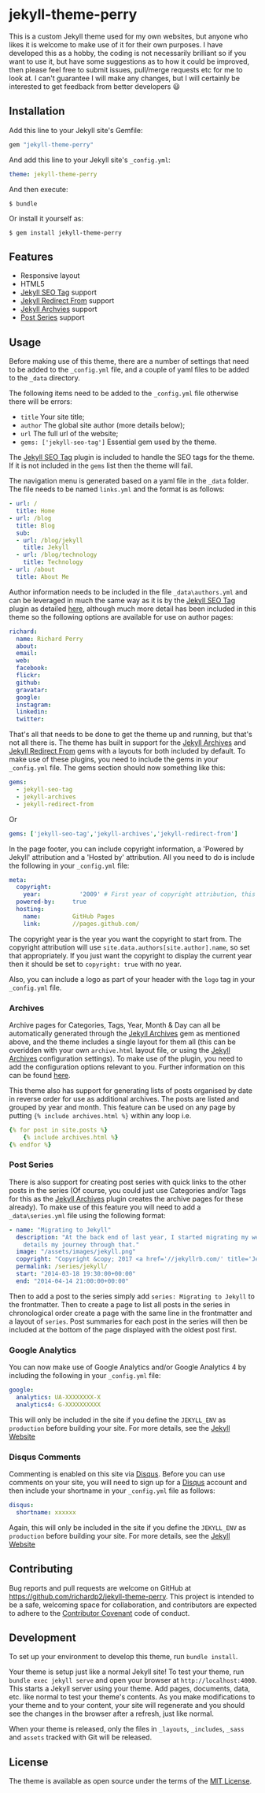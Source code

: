 # jekyll-theme-perry

This is a custom Jekyll theme used for my own websites, but anyone who likes it is welcome to make
use of it for their own purposes. I have developed this as a hobby, the coding is not necessarily
brilliant so if you want to use it, but have some suggestions as to how it could be improved, then
please feel free to submit issues, pull/merge requests etc for me to look at. I can't guarantee I
will make any changes, but I will certainly be interested to get feedback from better developers
:smiley:

## Installation

Add this line to your Jekyll site's Gemfile:

```ruby
gem "jekyll-theme-perry"
```

And add this line to your Jekyll site's `_config.yml`:

```yaml
theme: jekyll-theme-perry
```

And then execute:

    $ bundle

Or install it yourself as:

    $ gem install jekyll-theme-perry

## Features

 * Responsive layout
 * HTML5
 * [Jekyll SEO Tag][seo] support
 * [Jekyll Redirect From][red] support
 * [Jekyll Archvies][arc] support
 * [Post Series][ps] support

## Usage

Before making use of this theme, there are a number of settings that need to be added to the
`_config.yml` file, and a couple of yaml files to be added to the `_data` directory.

The following items need to be added to the `_config.yml` file otherwise there will be errors:

 * `title` Your site title;
 * `author` The global site author (more details below);
 * `url` The full url of the website;
 *  `gems: ['jekyll-seo-tag']` Essential gem used by the theme.

The [Jekyll SEO Tag][seo] plugin is included to handle the SEO tags for the theme. If it is not 
included in the `gems` list then the theme will fail.

The navigation menu is generated based on a yaml file in the `_data` folder. The file needs to be 
named `links.yml` and the format is as follows:

```yaml
- url: /
  title: Home
- url: /blog
  title: Blog
  sub:
  - url: /blog/jekyll
    title: Jekyll
  - url: /blog/technology
    title: Technology
- url: /about
  title: About Me
```

Author information needs to be included in the file `_data\authors.yml` and can be leveraged in much
the same way as it is by the [Jekyll SEO Tag][seo] plugin as detailed [here][s-conf], although much
more detail has been included in this theme so the following options are available for use on author
pages:

```yaml
richard:
  name: Richard Perry 
  about: 
  email: 
  web: 
  facebook:
  flickr: 
  github: 
  gravatar: 
  google: 
  instagram:
  linkedin: 
  twitter:  
```

That's all that needs to be done to get the theme up and running, but that's not all there is. The
theme has built in support for the [Jekyll Archives][arc] and [Jekyll Redirect From][red] gems with
a layouts for both included by default. To make use of these plugins, you need to include the gems
in your `_config.yml` file. The gems section should now something like this:

```yaml
gems:
  - jekyll-seo-tag
  - jekyll-archives
  - jekyll-redirect-from
```

Or

```yaml
gems: ['jekyll-seo-tag','jekyll-archives','jekyll-redirect-from']
```

In the page footer, you can include copyright information, a 'Powered by Jekyll' attribution and a
'Hosted by' attribution. All you need to do is include the following in your `_config.yml` file:

```yaml
meta:             
  copyright:
    year:           '2009' # First year of copyright attribution, this will show 2009 - 2017
  powered-by:     true
  hosting:          
    name:         GitHub Pages
    link:         //pages.github.com/
```

The copyright year is the year you want the copyright to start from. The copyright attribution will
use `site.data.authors[site.author].name`, so set that appropriately. If you just want the copyright
to display the current year then it should be set to `copyright: true` with no year.

Also, you can include a logo as part of your header with the `logo` tag in your `_config.yml` file.

### Archives

Archive pages for Categories, Tags, Year, Month & Day can all be automatically generated through the
[Jekyll Archives][arc] gem as mentioned above, and the theme includes a single layout for them all
(this can be overidden with your own `archive.html` layout file, or using the [Jekyll Archives][arc]
configuration settings). To make use of the plugin, you need to add the configuration options
relevant to you. Further information on this can be found [here][a-conf].

This theme also has support for generating lists of posts organised by date in reverse order for use
as additional archives. The posts are listed and grouped by year and month. This feature can be used
on any page by putting `{% include archives.html %}` within any loop i.e.

```yaml
{% for post in site.posts %}
    {% include archives.html %}    
{% endfor %}
```

### Post Series

There is also support for creating post series with quick links to the other posts in the series (Of
course, you could just use Categories and/or Tags for this as the [Jekyll Archives][arc] plugin
creates the archive pages for these already). To make use of this feature you will need to add a
`_data\series.yml` file using the following format:

```yaml
- name: "Migrating to Jekyll"
  description: "At the back end of last year, I started migrating my website to Jekyll. This series
    details my journey through that."
  image: "/assets/images/jekyll.png"
  copyright: "Copyright &copy; 2017 <a href='//jekyllrb.com/' title='Jekyll'>Jekyll</a>"
  permalink: /series/jekyll/
  start: "2014-03-18 19:30:00+00:00"
  end: "2014-04-14 21:00:00+00:00"
```
Then to add a post to the series simply add `series: Migrating to Jekyll` to the frontmatter. Then
to create a page to list all posts in the series in chronological order create a page with the same
line in the frontmatter and a layout of `series`. Post summaries for each post in the series will
then be included at the bottom of the page displayed with the oldest post first.

### Google Analytics

You can now make use of Google Analytics and/or Google Analytics 4 by including the following in your 
`_config.yml` file:

```yaml
google:
  analytics: UA-XXXXXXXX-X
  analytics4: G-XXXXXXXXXX
```

This will only be included in the site if you define the `JEKYLL_ENV` as `production` before
building your site. For more details, see the [Jekyll Website][env]

### Disqus Comments

Commenting is enabled on this site via [Disqus][dis]. Before you can use comments on your site, you
will need to sign up for a [Disqus][dis] account and then include your shortname in your
`_config.yml` file as follows:

```yaml
disqus:
  shortname: xxxxxx
```

Again, this will only be included in the site if you define the `JEKYLL_ENV` as `production` before
building your site. For more details, see the [Jekyll Website][env]

## Contributing

Bug reports and pull requests are welcome on GitHub at 
https://github.com/richardp2/jekyll-theme-perry. This project is intended to be a safe, welcoming
space for collaboration, and contributors are expected to adhere to the
[Contributor Covenant][contrib] code of conduct.

## Development

To set up your environment to develop this theme, run `bundle install`.

Your theme is setup just like a normal Jekyll site! To test your theme, run `bundle exec jekyll
serve` and open your browser at `http://localhost:4000`. This starts a Jekyll server using your
theme. Add pages, documents, data, etc. like normal to test your theme's contents. As you make
modifications to your theme and to your content, your site will regenerate and you should see the
changes in the browser after a refresh, just like normal.

When your theme is released, only the files in `_layouts`, `_includes`, `_sass` and `assets`
tracked with Git will be released.

## License

The theme is available as open source under the terms of the [MIT License][mit].

[seo]: //github.com/jekyll/jekyll-seo-tag
[s-conf]: //github.com/jekyll/jekyll-seo-tag#author-information
[arc]: //github.com/jekyll/jekyll-archives
[a-conf]: //github.com/jekyll/jekyll-archives/blob/master/docs/configuration.md
[red]: //github.com/jekyll/jekyll-redirect-from
[contrib]: //contributor-covenant.org
[mit]: //opensource.org/licenses/MIT
[ps]: #post-series
[env]: //jekyllrb.com/docs/configuration/#specifying-a-jekyll-environment-at-build-time
[dis]: //disqus.com